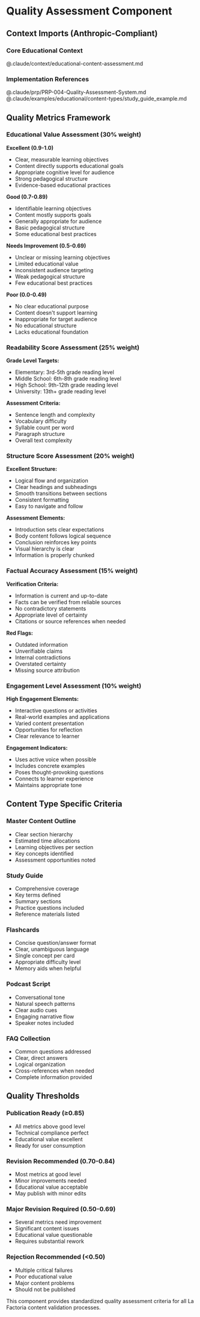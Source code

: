 # Quality Assessment Component

## Context Imports (Anthropic-Compliant)

### Core Educational Context
@.claude/context/educational-content-assessment.md

### Implementation References  
@.claude/prp/PRP-004-Quality-Assessment-System.md
@.claude/examples/educational/content-types/study_guide_example.md

## Quality Metrics Framework

### Educational Value Assessment (30% weight)
**Excellent (0.9-1.0)**
- Clear, measurable learning objectives
- Content directly supports educational goals
- Appropriate cognitive level for audience
- Strong pedagogical structure
- Evidence-based educational practices

**Good (0.7-0.89)**
- Identifiable learning objectives
- Content mostly supports goals
- Generally appropriate for audience
- Basic pedagogical structure
- Some educational best practices

**Needs Improvement (0.5-0.69)**
- Unclear or missing learning objectives
- Limited educational value
- Inconsistent audience targeting
- Weak pedagogical structure
- Few educational best practices

**Poor (0.0-0.49)**
- No clear educational purpose
- Content doesn't support learning
- Inappropriate for target audience
- No educational structure
- Lacks educational foundation

### Readability Score Assessment (25% weight)
**Grade Level Targets:**
- Elementary: 3rd-5th grade reading level
- Middle School: 6th-8th grade reading level  
- High School: 9th-12th grade reading level
- University: 13th+ grade reading level

**Assessment Criteria:**
- Sentence length and complexity
- Vocabulary difficulty
- Syllable count per word
- Paragraph structure
- Overall text complexity

### Structure Score Assessment (20% weight)
**Excellent Structure:**
- Logical flow and organization
- Clear headings and subheadings
- Smooth transitions between sections
- Consistent formatting
- Easy to navigate and follow

**Assessment Elements:**
- Introduction sets clear expectations
- Body content follows logical sequence
- Conclusion reinforces key points
- Visual hierarchy is clear
- Information is properly chunked

### Factual Accuracy Assessment (15% weight)
**Verification Criteria:**
- Information is current and up-to-date
- Facts can be verified from reliable sources
- No contradictory statements
- Appropriate level of certainty
- Citations or source references when needed

**Red Flags:**
- Outdated information
- Unverifiable claims
- Internal contradictions
- Overstated certainty
- Missing source attribution

### Engagement Level Assessment (10% weight)
**High Engagement Elements:**
- Interactive questions or activities
- Real-world examples and applications
- Varied content presentation
- Opportunities for reflection
- Clear relevance to learner

**Engagement Indicators:**
- Uses active voice when possible
- Includes concrete examples
- Poses thought-provoking questions
- Connects to learner experience
- Maintains appropriate tone

## Content Type Specific Criteria

### Master Content Outline
- Clear section hierarchy
- Estimated time allocations
- Learning objectives per section
- Key concepts identified
- Assessment opportunities noted

### Study Guide
- Comprehensive coverage
- Key terms defined
- Summary sections
- Practice questions included
- Reference materials listed

### Flashcards
- Concise question/answer format
- Clear, unambiguous language
- Single concept per card
- Appropriate difficulty level
- Memory aids when helpful

### Podcast Script
- Conversational tone
- Natural speech patterns
- Clear audio cues
- Engaging narrative flow
- Speaker notes included

### FAQ Collection
- Common questions addressed
- Clear, direct answers
- Logical organization
- Cross-references when needed
- Complete information provided

## Quality Thresholds

### Publication Ready (≥0.85)
- All metrics above good level
- Technical compliance perfect
- Educational value excellent
- Ready for user consumption

### Revision Recommended (0.70-0.84)
- Most metrics at good level
- Minor improvements needed
- Educational value acceptable
- May publish with minor edits

### Major Revision Required (0.50-0.69)
- Several metrics need improvement
- Significant content issues
- Educational value questionable
- Requires substantial rework

### Rejection Recommended (<0.50)
- Multiple critical failures
- Poor educational value
- Major content problems
- Should not be published

This component provides standardized quality assessment criteria for all La Factoria content validation processes.